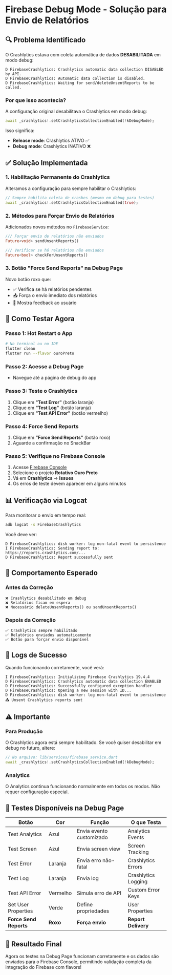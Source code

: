 # Firebase Debug Mode - Solução para Envio de Relatórios

## 🔍 Problema Identificado

O Crashlytics estava com coleta automática de dados **DESABILITADA** em modo debug:
```
D FirebaseCrashlytics: Crashlytics automatic data collection DISABLED by API.
D FirebaseCrashlytics: Automatic data collection is disabled.
D FirebaseCrashlytics: Waiting for send/deleteUnsentReports to be called.
```

### Por que isso acontecia?

A configuração original desabilitava o Crashlytics em modo debug:
```dart
await _crashlytics!.setCrashlyticsCollectionEnabled(!kDebugMode);
```

Isso significa:
- **Release mode**: Crashlytics ATIVO ✅
- **Debug mode**: Crashlytics INATIVO ❌

## ✅ Solução Implementada

### 1. Habilitação Permanente do Crashlytics

Alteramos a configuração para sempre habilitar o Crashlytics:

```dart
// Sempre habilita coleta de crashes (mesmo em debug para testes)
await _crashlytics!.setCrashlyticsCollectionEnabled(true);
```

### 2. Métodos para Forçar Envio de Relatórios

Adicionados novos métodos no `FirebaseService`:

```dart
/// Forçar envio de relatórios não enviados
Future<void> sendUnsentReports()

/// Verificar se há relatórios não enviados
Future<bool> checkForUnsentReports()
```

### 3. Botão "Force Send Reports" na Debug Page

Novo botão roxo que:
- ✅ Verifica se há relatórios pendentes
- 📤 Força o envio imediato dos relatórios
- 💬 Mostra feedback ao usuário

## 🎯 Como Testar Agora

### Passo 1: Hot Restart o App
```bash
# No terminal ou no IDE
flutter clean
flutter run --flavor ouroPreto
```

### Passo 2: Acesse a Debug Page
- Navegue até a página de debug do app

### Passo 3: Teste o Crashlytics
1. Clique em **"Test Error"** (botão laranja)
2. Clique em **"Test Log"** (botão laranja)
3. Clique em **"Test API Error"** (botão vermelho)

### Passo 4: Force Send Reports
1. Clique em **"Force Send Reports"** (botão roxo)
2. Aguarde a confirmação no SnackBar

### Passo 5: Verifique no Firebase Console
1. Acesse [Firebase Console](https://console.firebase.google.com/)
2. Selecione o projeto **Rotativo Ouro Preto**
3. Vá em **Crashlytics** → **Issues**
4. Os erros de teste devem aparecer em alguns minutos

## 📊 Verificação via Logcat

Para monitorar o envio em tempo real:

```bash
adb logcat -s FirebaseCrashlytics
```

Você deve ver:
```
D FirebaseCrashlytics: disk worker: log non-fatal event to persistence
I FirebaseCrashlytics: Sending report to: https://reports.crashlytics.com/...
D FirebaseCrashlytics: Report successfully sent
```

## 🔄 Comportamento Esperado

### Antes da Correção
```
❌ Crashlytics desabilitado em debug
❌ Relatórios ficam em espera
❌ Necessário deleteUnsentReports() ou sendUnsentReports()
```

### Depois da Correção
```
✅ Crashlytics sempre habilitado
✅ Relatórios enviados automaticamente
✅ Botão para forçar envio disponível
```

## 📝 Logs de Sucesso

Quando funcionando corretamente, você verá:

```
I FirebaseCrashlytics: Initializing Firebase Crashlytics 19.4.4
D FirebaseCrashlytics: Crashlytics automatic data collection ENABLED
D FirebaseCrashlytics: Successfully configured exception handler
D FirebaseCrashlytics: Opening a new session with ID...
D FirebaseCrashlytics: disk worker: log non-fatal event to persistence
📤 Unsent Crashlytics reports sent
```

## ⚠️ Importante

### Para Produção
O Crashlytics agora está sempre habilitado. Se você quiser desabilitar em debug no futuro, altere:

```dart
// No arquivo: lib/services/firebase_service.dart
await _crashlytics!.setCrashlyticsCollectionEnabled(!kDebugMode);
```

### Analytics
O Analytics continua funcionando normalmente em todos os modos. Não requer configuração especial.

## 🧪 Testes Disponíveis na Debug Page

| Botão | Cor | Função | O que Testa |
|-------|-----|--------|-------------|
| Test Analytics | Azul | Envia evento customizado | Analytics Events |
| Test Screen | Azul | Envia screen view | Screen Tracking |
| Test Error | Laranja | Envia erro não-fatal | Crashlytics Errors |
| Test Log | Laranja | Envia log | Crashlytics Logging |
| Test API Error | Vermelho | Simula erro de API | Custom Error Keys |
| Set User Properties | Verde | Define propriedades | User Properties |
| **Force Send Reports** | **Roxo** | **Força envio** | **Report Delivery** |

## 🎉 Resultado Final

Agora os testes na Debug Page funcionam corretamente e os dados são enviados para o Firebase Console, permitindo validação completa da integração do Firebase com flavors!


